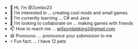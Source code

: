 - 👋 Hi, I’m @Zombo23
- 👀 I’m interested in ... creating cool mods and small games
- 🌱 I’m currently learning ... C# and Java
- 💞️ I’m looking to collaborate on ... making games with friends
- 📫 How to reach me ... willzombieking2@gmail.com
- 😄 Pronouns: ... pronounce your submission to me
- ⚡ Fun fact: ... I have 12 pets

<!---
Zombo23/Zombo23 is a ✨ special ✨ repository because its `README.md` (this file) appears on your GitHub profile.
You can click the Preview link to take a look at your changes.
--->
